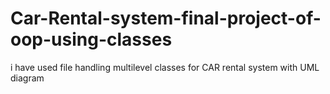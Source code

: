 # Car-Rental-system-final-project-of-oop-using-classes
i have used file handling multilevel classes for CAR rental system with UML diagram 
